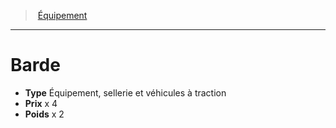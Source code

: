 ﻿---
!EquipmentItem
Type: Équipement, sellerie et véhicules à traction
Price: x 4
Weight: x 2
Id: equipment_hd.md#barde
ParentLink: equipment_hd.md#Équipement
Name: Barde
ParentName: Équipement
NameLevel: 1
Attributes:
  Name: Barde
  Markdown: >+
    # <!--Name-->Barde<!--/Name-->


    - **Type** <!--Type-->Équipement, sellerie et véhicules à traction<!--/Type-->

    - **Prix** <!--Price-->x 4<!--/Price-->

    - **Poids** <!--Weight-->x 2<!--/Weight-->

  Type: Équipement, sellerie et véhicules à traction
  Price: x 4
  Weight: x 2
AttributesDictionary: >+
  Name: Barde

  Markdown: >+

    # <!--Name-->Barde<!--/Name-->





    - **Type** <!--Type-->Équipement, sellerie et véhicules à traction<!--/Type-->



    - **Prix** <!--Price-->x 4<!--/Price-->



    - **Poids** <!--Weight-->x 2<!--/Weight-->



  Type: Équipement, sellerie et véhicules à traction

  Price: x 4

  Weight: x 2

---
> [Équipement](hd_equipment.md)

---

# Barde

- **Type** Équipement, sellerie et véhicules à traction
- **Prix** x 4
- **Poids** x 2

